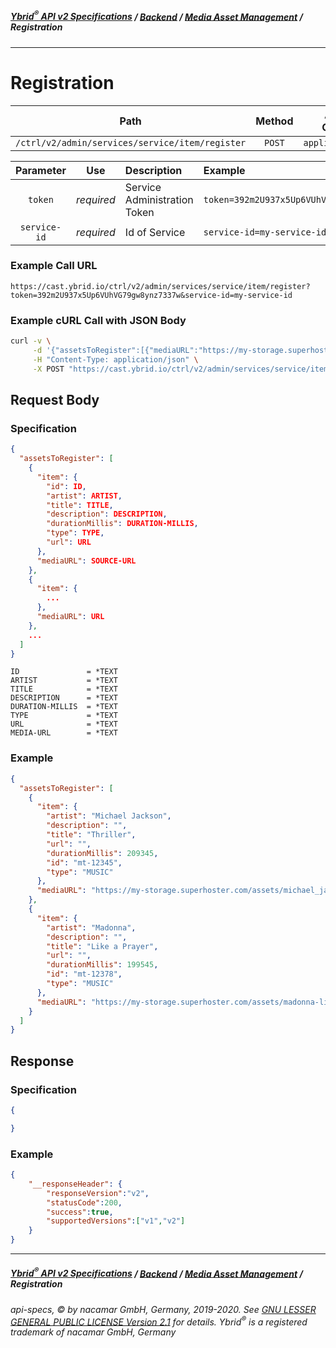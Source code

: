##### [**Ybrid<sup>®</sup> API v2 Specifications**](../../) / [**Backend**](../) / [**Media Asset Management**](./) / Registration
---

# Registration

Path | Method | Allowed Contents | Description
------------- | :-------------: | :-------------: | :-------------:
`/ctrl/v2/admin/services/service/item/register` | `POST` | `application/json` | 
  
Parameter | Use | Description | Example
:-------------: | :-------------: | :------------- | :------------- 
`token` | *required* | Service Administration Token | `token=392m2U937x5Up6VUhVG79gw8ynz7337w`
`service-id` | *required* | Id of Service | `service-id=my-service-id`

### Example Call URL
```text
https://cast.ybrid.io/ctrl/v2/admin/services/service/item/register?token=392m2U937x5Up6VUhVG79gw8ynz7337w&service-id=my-service-id
```

### Example cURL Call with JSON Body
```bash
curl -v \
     -d '{"assetsToRegister":[{"mediaURL":"https://my-storage.superhoster.com/assets/michael_jackson-thriller.mp3","item":{"artist":"Michael Jackson", "title":"Thriller"}}]}' \
     -H "Content-Type: application/json" \
     -X POST "https://cast.ybrid.io/ctrl/v2/admin/services/service/item/register?token=392m2U937x5Up6VUhVG79gw8ynz7337w&service-id=my-service-id"
```

## Request Body
### Specification
```json
{
  "assetsToRegister": [
    {
      "item": {
        "id": ID,
        "artist": ARTIST,
        "title": TITLE,
        "description": DESCRIPTION,
        "durationMillis": DURATION-MILLIS,
        "type": TYPE,
        "url": URL
      },
      "mediaURL": SOURCE-URL
    },
    {
      "item": {
        ...
      },
      "mediaURL": URL
    },
    ...
  ]
}
```
```text
ID               = *TEXT
ARTIST           = *TEXT
TITLE            = *TEXT
DESCRIPTION      = *TEXT
DURATION-MILLIS  = *TEXT
TYPE             = *TEXT
URL              = *TEXT
MEDIA-URL        = *TEXT
```

### Example
```json
{
  "assetsToRegister": [
    {
      "item": {
        "artist": "Michael Jackson",
        "description": "",
        "title": "Thriller",
        "url": "",
        "durationMillis": 209345,
        "id": "mt-12345",
        "type": "MUSIC"
      },
      "mediaURL": "https://my-storage.superhoster.com/assets/michael_jackson-thriller.mp3"
    },
    {
      "item": {
        "artist": "Madonna",
        "description": "",
        "title": "Like a Prayer",
        "url": "",
        "durationMillis": 199545,
        "id": "mt-12378",
        "type": "MUSIC"
      },
      "mediaURL": "https://my-storage.superhoster.com/assets/madonna-like_a_prayer.mp3"
    }
  ]
}
```

## Response
### Specification
```json
{

}
```
### Example
```json
{
    "__responseHeader": {
        "responseVersion":"v2",
        "statusCode":200,
        "success":true,
        "supportedVersions":["v1","v2"]
    }
}
```


---
##### [**Ybrid<sup>®</sup> API v2 Specifications**](../../) / [**Backend**](../) / [**Media Asset Management**](./) / Registration
###### api-specs, © by nacamar GmbH, Germany, 2019-2020. See [GNU LESSER GENERAL PUBLIC LICENSE Version 2.1](/LICENSE) for details. Ybrid<sup>®</sup> is a registered trademark of nacamar GmbH, Germany 
